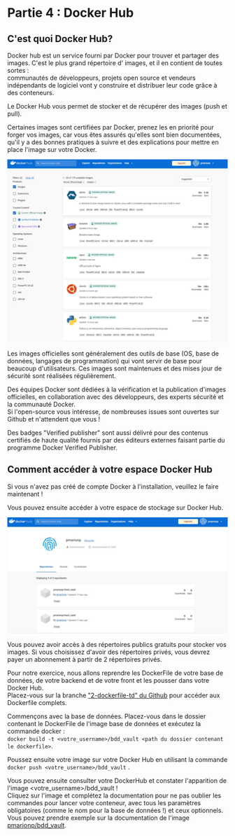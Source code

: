 # Partie 4 : Docker Hub

## C'est quoi Docker Hub?

Docker hub est un service fourni par Docker pour trouver et partager des images. C'est le plus grand répertoire d'
images, et il en contient de toutes sortes :   
communautés de développeurs, projets open source et vendeurs indépendants de logiciel vont y construire et distribuer
leur code grâce à des conteneurs.

Le Docker Hub vous permet de stocker et de récupérer des images (push et pull).

Certaines images sont certifiées par Docker, prenez les en priorité pour forger vos images, car vous êtes assurés
qu'elles sont bien documentées, qu'il y a des bonnes pratiques à suivre et des explications pour mettre en place l'image
sur votre Docker.  

![Official Image Docker](../../images/docker-hub/officialImages.jpg)  


Les images officielles sont généralement des outils de base (OS, base de données, langages de programmation) qui vont
servir de base pour beaucoup d'utilisateurs. Ces images sont maintenues et des mises jour de sécurité sont réalisées
régulièrement.

Des équipes Docker sont dédiées à la vérification et la publication d'images officielles, en collaboration avec des
développeurs, des experts sécurité et la communauté Docker.  
Si l'open-source vous intéresse, de nombreuses issues sont ouvertes sur Github et n'attendent que vous !

Des badges "Verified publisher" sont aussi délivré pour des contenus certifiés de haute qualité fournis par des éditeurs
externes faisant partie du programme Docker Verified Publisher.

## Comment accéder à votre espace Docker Hub

Si vous n'avez pas créé de compte Docker à l'installation, veuillez le faire maintenant !

Vous pouvez ensuite accéder à votre espace de stockage sur Docker Hub.

![Official Image Docker](../../images/docker-hub/profileDockerHub.jpg)


Vous pouvez avoir accès à des répertoires publics gratuits pour stocker vos images. Si vous choisissez d'avoir des
répertoires privés, vous devrez payer un abonnement à partir de 2 répertoires privés.

Pour notre exercice, nous allons reprendre les DockerFile de votre base de données, de votre backend et de votre front
et les pousser dans votre Docker Hub.  
Placez-vous sur la
branche ["2-dockerfile-td" du Github](https://github.com/a-chatelard/FYC-dock-co/tree/2-dockerfile-td/) pour accéder aux
Dockerfile complets.

Commençons avec la base de données. Placez-vous dans le dossier contenant le DockerFile de l'image base de données et
exécutez la commande docker :   
``docker build -t <votre_username>/bdd_vault <path du dossier contenant le dockerfile>``.

Poussez ensuite votre image sur votre Docker Hub en utilisant la commande `` docker push <votre_username>/bdd_vault `` .

Vous pouvez ensuite consulter votre DockerHub et constater l'apparition de l'image <votre_username>/bdd_vault !  
Cliquez sur l'image et complétez la documentation pour ne pas oublier les commandes pour lancer votre conteneur, avec
tous les paramètres obligatoires (comme le nom pour la base de données !) et ceux optionnels.  
Vous pouvez prendre exemple sur la documentation de
l'image [pmarionp/bdd_vault](https://hub.docker.com/r/pmarionp/bdd_vault).


